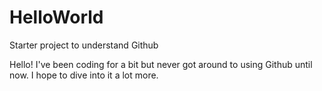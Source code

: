 # HelloWorld
Starter project to understand Github

Hello! I've been coding for a bit but never got around to using Github until now.  I hope to dive into it a lot more.
